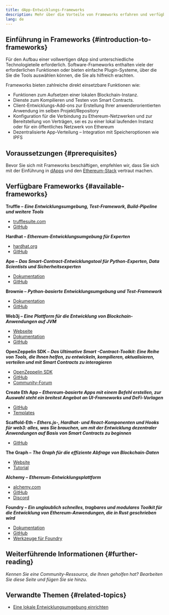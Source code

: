```yaml
---
title: dApp-Entwicklungs-Frameworks
description: Mehr über die Vorteile von Frameworks erfahren und verfügbare Optionen vergleichen
lang: de
---
```


## Einführung in Frameworks {#introduction-to-frameworks}

Für den Aufbau einer vollwertigen dApp sind unterschiedliche Technologieteile erforderlich. Software-Frameworks enthalten viele der erforderlichen Funktionen oder bieten einfache Plugin-Systeme, über die Sie die Tools auswählen können, die Sie als hilfreich erachten.

Frameworks bieten zahlreiche direkt einsetzbare Funktionen wie:

- Funktionen zum Aufsetzen einer lokalen Blockchain-Instanz.
- Dienste zum Kompilieren und Testen von Smart Contracts.
- Client-Entwicklungs-Add-ons zur Erstellung Ihrer anwenderorientierten Anwendung im selben Projekt/Repository
- Konfiguration für die Verbindung zu Ethereum-Netzwerken und zur Bereitstellung von Verträgen, sei es zu einer lokal laufenden Instanz oder für ein öffentliches Netzwerk von Ethereum
- Dezentralisierte App-Verteilung – Integration mit Speicheroptionen wie IPFS

## Voraussetzungen {#prerequisites}

Bevor Sie sich mit Frameworks beschäftigen, empfehlen wir, dass Sie sich mit der Einführung in [dApps](/developers/docs/dapps/) und den [Ethereum-Stack](/developers/docs/ethereum-stack/) vertraut machen.

## Verfügbare Frameworks {#available-frameworks}

**Truffle –** **_Eine Entwicklungsumgebung, Test-Framework, Build-Pipeline und weitere Tools_**

- [trufflesuite.com](https://www.trufflesuite.com/)
- [GitHub](https://github.com/trufflesuite/truffle)

**Hardhat –** **_Ethereum-Entwicklungsumgebung für Experten_**

- [hardhat.org](https://hardhat.org)
- [GitHub](https://github.com/nomiclabs/hardhat)

**Ape –** **_Das Smart-Contract-Entwicklungstool für Python-Experten, Data Scientists und Sicherheitsexperten_**

- [Dokumentation](https://docs.apeworx.io/ape/stable/)
- [GitHub](https://github.com/ApeWorX/ape)

**Brownie –** **_Python-basierte Entwicklungsumgebung und Test-Framework_**

- [Dokumentation](https://eth-brownie.readthedocs.io/en/latest/)
- [GitHub](https://github.com/eth-brownie/brownie)

**Web3j –** **_Eine Plattform für die Entwicklung von Blockchain-Anwendungen auf JVM_**

- [Webseite](https://www.web3labs.com/web3j-sdk)
- [Dokumentation](https://docs.web3j.io)
- [GitHub](https://github.com/web3j/web3j)

**OpenZeppelin SDK –** **_Das Ultimative Smart -Contract-Toolkit: Eine Reihe von Tools, die Ihnen helfen, zu entwickeln, kompilieren, aktualisieren, verteilen und mit Smart Contracts zu interagieren_**

- [OpenZeppelin SDK](https://openzeppelin.com/sdk/)
- [GitHub](https://github.com/OpenZeppelin/openzeppelin-sdk)
- [Community-Forum](https://forum.openzeppelin.com/c/support/17)

**Create Eth App –** **_Ethereum-basierte Apps mit einem Befehl erstellen, zur Auswahl steht ein breitest Angebot an UI-Frameworks und DeFi-Vorlagen_**

- [GitHub](https://github.com/paulrberg/create-eth-app)
- [Templates](https://github.com/PaulRBerg/create-eth-app/tree/develop/templates)

**Scaffold-Eth –** **_Ethers.js-, Hardhat- und React-Komponenten und Hooks für web3: alles, was Sie brauchen, um mit der Entwicklung dezentraler Anwendungen auf Basis von Smart Contracts zu beginnen_**

- [GitHub](https://github.com/austintgriffith/scaffold-eth)

**The Graph –** **_The Graph für die effiziente Abfrage von Blockchain-Daten_**

- [Website](https://thegraph.com/)
- [Tutorial](/developers/tutorials/the-graph-fixing-web3-data-querying/)

**Alchemy –** **_Ethereum-Entwicklungsplattform_**

- [alchemy.com](https://www.alchemy.com/)
- [GitHub](https://github.com/alchemyplatform)
- [Discord](https://discord.com/invite/A39JVCM)

**Foundry –** **_Ein unglaublich schnelles, tragbares und modulares Toolkit für die Entwicklung von Ethereum-Anwendungen, die in Rust geschrieben wird_**

- [Dokumentation](https://onbjerg.github.io/foundry-book/)
- [GitHub](https://github.com/gakonst/foundry/)
- [Werkzeuge für Foundry](https://github.com/crisgarner/awesome-foundry)

## Weiterführende Informationen {#further-reading}

_Kennen Sie eine Community-Ressource, die Ihnen geholfen hat? Bearbeiten Sie diese Seite und fügen Sie sie hinzu._

## Verwandte Themen {#related-topics}

- [Eine lokale Entwicklungsumgebung einrichten](/developers/local-environment/)
